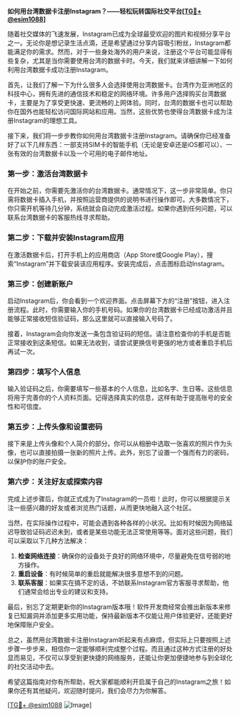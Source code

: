 **如何用台湾数据卡注册Instagram？——轻松玩转国际社交平台[[TG💪+ @esim1088](https://t.me/s/esim1088)]**

随着社交媒体的飞速发展，Instagram已成为全球最受欢迎的图片和视频分享平台之一。无论你是想记录生活点滴，还是希望通过分享内容吸引粉丝，Instagram都能满足你的需求。然而，对于一些身处海外的用户来说，注册这个平台可能显得有些复杂，尤其是当你需要使用台湾的数据卡时。今天，我们就来详细讲解一下如何利用台湾数据卡成功注册Instagram。

首先，让我们了解一下为什么很多人会选择使用台湾数据卡。台湾作为亚洲地区的科技中心，拥有先进的通信技术和稳定的网络环境。许多用户选择购买台湾数据卡，主要是为了享受更快速、更流畅的上网体验。同时，台湾的数据卡也可以帮助你在国外也能轻松访问国际网站和应用。当然，这些优势也使得台湾数据卡成为注册Instagram的理想工具。

接下来，我们将一步步教你如何用台湾数据卡注册Instagram。请确保你已经准备好了以下几样东西：一部支持SIM卡的智能手机（无论是安卓还是iOS都可以）、一张有效的台湾数据卡以及一个可用的电子邮件地址。

### 第一步：激活台湾数据卡

在开始之前，你需要先激活你的台湾数据卡。通常情况下，这一步非常简单。你只需将数据卡插入手机，并按照运营商提供的说明书进行操作即可。大多数情况下，你只需开机等待几分钟，系统就会自动完成激活过程。如果你遇到任何问题，可以联系台湾数据卡的客服热线寻求帮助。

### 第二步：下载并安装Instagram应用

在激活数据卡后，打开手机上的应用商店（App Store或Google Play），搜索“Instagram”并下载安装该应用程序。安装完成后，点击图标启动Instagram。

### 第三步：创建新账户

启动Instagram后，你会看到一个欢迎界面。点击屏幕下方的“注册”按钮，进入注册流程。此时，你需要输入你的手机号码。如果你的台湾数据卡已经成功激活并且能够正常接收短信验证码，那么这里就可以直接输入号码了。

接着，Instagram会向你发送一条包含验证码的短信。请注意检查你的手机是否能正常接收到这条短信。如果无法收到，请尝试更换信号更强的地方或者重启手机后再试一次。

### 第四步：填写个人信息

输入验证码之后，你需要填写一些基本的个人信息，比如名字、生日等。这些信息将用于完善你的个人资料页面。记得选择真实的信息，这样有助于提高账号的安全性和可信度。

### 第五步：上传头像和设置密码

接下来是上传头像和个人简介的部分。你可以从相册中选取一张喜欢的照片作为头像，也可以直接拍摄一张新的照片上传。此外，别忘了设置一个强而有力的密码，以保护你的账户安全。

### 第六步：关注好友或探索内容

完成上述步骤后，你就正式成为了Instagram的一员啦！此时，你可以根据提示关注一些感兴趣的好友或者浏览热门话题，从而更快地融入这个社区。

当然，在实际操作过程中，可能会遇到各种各样的小状况。比如有时候因为网络延迟导致验证码迟迟未到，或者是某些功能无法正常使用等等。面对这些问题，我们可以采取以下几种方法解决：

1. **检查网络连接**：确保你的设备处于良好的网络环境中，尽量避免在信号弱的地方操作。
2. **重启设备**：有时候简单的重启就能解决很多意想不到的问题。
3. **联系客服**：如果实在搞不定的话，不妨联系Instagram官方客服寻求帮助，他们通常会给出专业的建议和支持。

最后，别忘了定期更新你的Instagram版本哦！软件开发商经常会推出新版本来修复已知漏洞并添加更多实用功能，保持最新版本不仅能让用户体验更好，还能更好地保障账户安全。

总之，虽然用台湾数据卡注册Instagram听起来有点麻烦，但实际上只要按照上述步骤一步步来，相信你一定能够顺利完成整个过程。而且通过这种方式注册的好处显而易见，不仅可以享受到更快捷的网络服务，还能让你更加便捷地参与到全球化的社交活动中去。

希望这篇指南对你有所帮助，祝大家都能顺利开启属于自己的Instagram之旅！如果你还有其他疑问，欢迎随时提问，我们会尽力为你解答。

[[TG💪+ @esim1088](https://t.me/s/esim1088) ![Image](https://i.postimg.cc/4NQfJmqS/Snipaste-2025-05-13-00-14-12.png)]